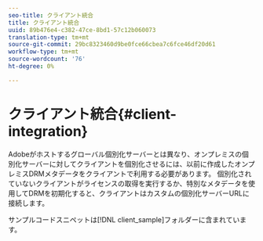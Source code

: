```yaml
---
seo-title: クライアント統合
title: クライアント統合
uuid: 89b476e4-c382-47ce-8bd1-57c12b060073
translation-type: tm+mt
source-git-commit: 29bc8323460d9be0fce66cbea7c6fce46df20d61
workflow-type: tm+mt
source-wordcount: '76'
ht-degree: 0%

---
```



# クライアント統合{#client-integration}

Adobeがホストするグローバル個別化サーバーとは異なり、オンプレミスの個別化サーバーに対してクライアントを個別化させるには、以前に作成したオンプレミスDRMメタデータをクライアントで利用する必要があります。 個別化されていないクライアントがライセンスの取得を実行するか、特別なメタデータを使用してDRMを初期化すると、クライアントはカスタムの個別化サーバーURLに接続します。

サンプルコードスニペットは[!DNL client_sample]フォルダーに含まれています。

